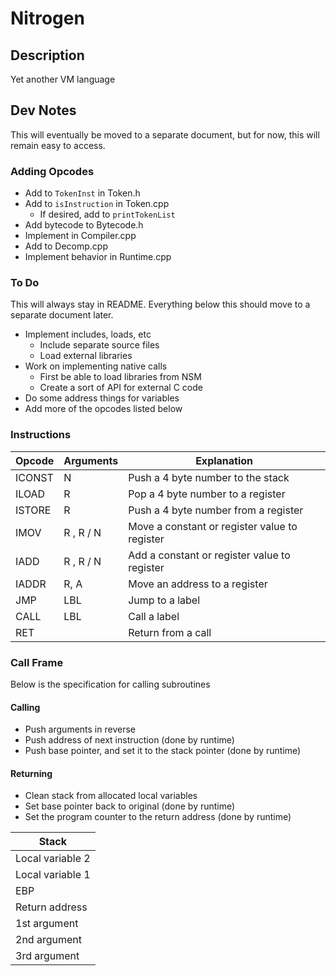 # Nitrogen

## Description

Yet another VM language

## Dev Notes

This will eventually be moved to a separate document, but for now,
this will remain easy to access.

### Adding Opcodes

* Add to ```TokenInst``` in Token.h
* Add to ```isInstruction``` in Token.cpp
	* If desired, add to ```printTokenList``` 
* Add bytecode to Bytecode.h
* Implement in Compiler.cpp
* Add to Decomp.cpp
* Implement behavior in Runtime.cpp

### To Do

This will always stay in README. Everything below this should move
to a separate document later.

* Implement includes, loads, etc
	* Include separate source files
	* Load external libraries
* Work on implementing native calls
	* First be able to load libraries from NSM
	* Create a sort of API for external C code
* Do some address things for variables
* Add more of the opcodes listed below

### Instructions

| Opcode 	| Arguments | Explanation |
| --------- | --------- | ----------- |
| ICONST 	| N			| Push a 4 byte number to the stack |
| ILOAD		| R			| Pop a 4 byte number to a register |
| ISTORE 	| R			| Push a 4 byte number from a register |
| IMOV		| R , R / N	| Move a constant or register value to register |
| IADD		| R , R / N | Add a constant or register value to register |
| IADDR		| R, A		| Move an address to a register |
| JMP		| LBL		| Jump to a label |
| CALL		| LBL		| Call a label |
| RET		|			| Return from a call |

### Call Frame

Below is the specification for calling subroutines

#### Calling

* Push arguments in reverse
* Push address of next instruction (done by runtime)
* Push base pointer, and set it to the stack pointer (done by runtime)

#### Returning

* Clean stack from allocated local variables
* Set base pointer back to original (done by runtime)
* Set the program counter to the return address (done by runtime)

| Stack |
| ----- |
| Local variable 2
| Local variable 1 |
| EBP |
| Return address |
| 1st argument |
| 2nd argument |
| 3rd argument |